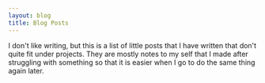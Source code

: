 ```yaml
---
layout: blog
title: Blog Posts
---
```


I don't like writing, but this is a list of little posts that I have written that don't quite fit under projects.
They are mostly notes to my self that I made after struggling with something so that it is easier when I go to do the same thing again later.
